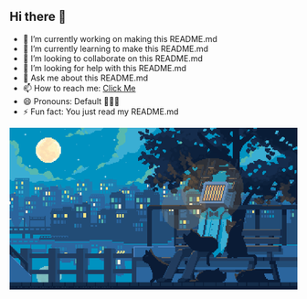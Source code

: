 ## Hi there 👋

- 🔭 I’m currently working on making this README.md
- 🌱 I’m currently learning to make this README.md
- 👯 I’m looking to collaborate on this README.md
- 🤔 I’m looking for help with this README.md
- 💬 Ask me about this README.md
- 📫 How to reach me: [Click Me](https://github.com/123JUICE-BOY321)
- 😄 Pronouns: Default 🧔🏻‍♂️
- ⚡ Fun fact: You just read my README.md

![Jellyfish](Assets/Chill.gif)
